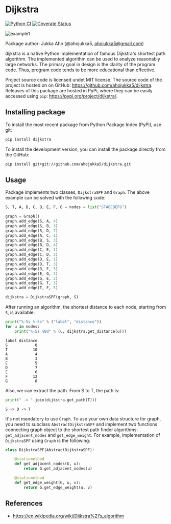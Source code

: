 # Dijkstra

[![Python CI][ci-badge]][ci-url]
[![Coverate Status][coveralls-img]][coveralls-url]

![example1](docs/example1.gif)

Package author: Jukka Aho (@ahojukka5, ahojukka5@gmail.com)

dijkstra is a native Python implementation of famous Dijkstra's shortest path
algorithm. The implemented algorithm can be used to analyze reasonably large
networks. The primary goal in design is the clarity of the program code. Thus,
program code tends to be more educational than effective.

Project source code is licensed undet MIT license. The source code of the
project is hosted on on GitHub: <https://github.com/ahojukka5/dijkstra>.
Releases of this package are hosted in PyPi, where they can be easily accessed
using `pip`: <https://pypi.org/project/dijkstra/>.

## Installing package

To install the most recent package from Python Package Index (PyPi), use git:

```bash
pip install dijkstra
```

To install the development version, you can install the package directly from
the GitHub:

```bash
pip install git+git://github.com/ahojukka5/dijkstra.git
```

[ci-badge]: https://github.com/ahojukka5/gmshparser/workflows/Python%20CI/badge.svg
[ci-url]: https://github.com/ahojukka5/dijkstra/actions
[coveralls-img]: https://coveralls.io/repos/github/ahojukka5/dijkstra/badge.svg?branch=master
[coveralls-url]: https://coveralls.io/github/ahojukka5/dijkstra?branch=master

## Usage

Package implements two classes, `DijkstraSPF` and `Graph`. The above example can
be solved with the following code:

```python
S, T, A, B, C, D, E, F, G = nodes = list("STABCDEFG")

graph = Graph()
graph.add_edge(S, A, 4)
graph.add_edge(S, B, 3)
graph.add_edge(S, D, 7)
graph.add_edge(A, C, 1)
graph.add_edge(B, S, 3)
graph.add_edge(B, D, 4)
graph.add_edge(C, E, 1)
graph.add_edge(C, D, 3)
graph.add_edge(D, E, 1)
graph.add_edge(D, T, 3)
graph.add_edge(D, F, 5)
graph.add_edge(E, G, 2)
graph.add_edge(G, E, 2)
graph.add_edge(G, T, 3)
graph.add_edge(T, F, 5)

dijkstra = DijkstraSPF(graph, S)
```

After running an algorithm, the shortest distance to each node, starting from
`S`, is available:

```python
print("%-5s %-5s" % ("label", "distance"))
for u in nodes:
    print("%-5s %8d" % (u, dijkstra.get_distance(u)))
```

```text
label distance
S            0
T           10
A            4
B            3
C            5
D            7
E            6
F           12
G            8
```

Also, we can extract the path. From S to T, the path is:

```python
print(" -> ".join(dijkstra.get_path(T)))
```

```text
S -> D -> T
```

It's not mandatory to use `Graph`. To use your own data structure for graph, you
need to subclass `AbstractDijkstraSPF` and implement two functions connecting
graph object to the shortest path finder algorithms: `get_adjacent_nodes` and
`get_edge_weight`. For example, implementation of `DijkstraSPF` using `Graph`
is the following:

```python
class DijkstraSPF(AbstractDijkstraSPF):

    @staticmethod
    def get_adjacent_nodes(G, u):
        return G.get_adjacent_nodes(u)

    @staticmethod
    def get_edge_weight(G, u, v):
        return G.get_edge_weight(u, v)
```

## References

- <https://en.wikipedia.org/wiki/Dijkstra%27s_algorithm>
